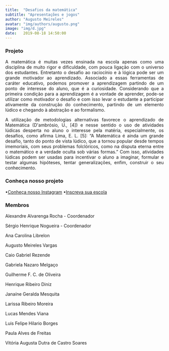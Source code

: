 ```yaml
---
title:  "Desafios da matemática"
subtitle: "Apresentações e jogos"
author: "Augusto Meireles"
avatar: "img/authors/augusto.png"
image: "img/d.jpg"
date:   2019-08-18 14:50:00
---
```


### Projeto

<p style="text-align: justify;">
A matemática é muitas vezes ensinada na escola apenas como uma disciplina de muito rigor e dificuldade, com pouca ligação com o universo dos estudantes. Entretanto o desafio ao raciocínio e à lógica pode ser um grande motivador ao aprendizado. Associado a essas ferramentas de caráter educativo, podemos promover a aprendizagem partindo de um ponto de interesse do aluno, que é a curiosidade. Considerando que a primeira condição para a aprendizagem é a vontade de aprender, pode-se utilizar como motivador o desafio e com isso levar o estudante a participar ativamente da construção do conhecimento, partindo de um elemento lúdico e chegando à abstração e ao formalismo. 
</p>
<p style="text-align: justify;">
 A utilização de metodologias alternativas favorece o aprendizado de Matemática (D'ambrósio, U., [4]) e nesse sentido o uso de atividades lúdicas desperta no aluno o interesse pela matéria, especialmente, os desafios, como afirma Lima, E. L. [5]: “A Matemática é ainda um grande desafio, tanto do ponto de vista lúdico, que a tornou popular desde tempos imemoriais, com seus problemas folclóricos, como na disputa eterna entre o matemático e a verdade oculta sob várias formas.” Com isso, atividades lúdicas podem ser usadas para incentivar o aluno a imaginar, formular e testar algumas hipóteses, tentar generalizações, enfim, construir o seu conhecimento. 
</p>

### Conheça nosso projeto
•[Conheça nosso Instagram](https://www.instagram.com/desafios_matematica/?hl=pt-br)
•[Inscreva sua escola](https://docs.google.com/forms/d/1cC2ccp4hyLLKxraOh9BKV8dsJZzbDLMcgmgxdADL3xI/viewform?edit_requested=true)

### Membros

<p style="text-align: justify;">
Alexandre Alvarenga Rocha - Coordenador
 </p>
 <p style="text-align: justify;">
Sérgio Henrique Nogueira - Coordenador
 </p>
 <p style="text-align: justify;">
Ana Carolina Librelon
  </p>
 <p style="text-align: justify;">
Augusto Meireles Vargas
  </p>
 <p style="text-align: justify;">
Caio Gabriel Rezende
  </p>
 <p style="text-align: justify;">
Gabriela Nazaro Melgaço
  </p>
 <p style="text-align: justify;">
Guilherme F. C. de Oliveira
  </p>
 <p style="text-align: justify;">
Henrique Ribeiro Diniz
  </p>
 <p style="text-align: justify;">
Janaíne Geralda Mesquita
  </p>
 <p style="text-align: justify;">
Larissa Ribeiro Moreira
  </p>
 <p style="text-align: justify;">
Lucas Mendes Viana
  </p>
 <p style="text-align: justify;">
Luis Felipe Hilario Borges
  </p>
 <p style="text-align: justify;">
Paula Alves de Freitas
  </p>
 <p style="text-align: justify;">
Vitória Augusta Dutra de Castro Soares
</p>
